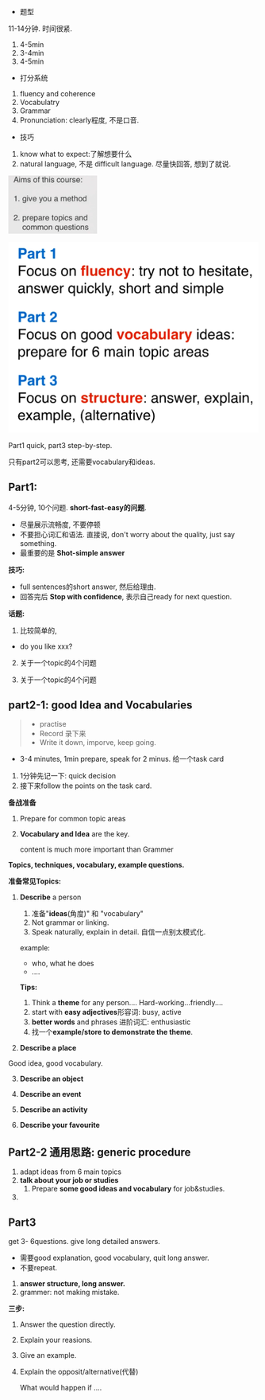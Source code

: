 - 题型

11-14分钟. 时间很紧.

1. 4-5min
2. 3-4min
3. 4-5min

- 打分系统

1. fluency and coherence
2. Vocabulatry
3. Grammar
4. Pronunciation: clearly程度, 不是口音.

- 技巧

1. know what to expect:了解想要什么
2. natural language, 不是 difficult language. 尽量快回答, 想到了就说.



<img src="Writing01.assets/image-20220916213132623.png" alt="image-20220916213132623" style="zoom:33%;" />



![image-20220926224405328](Writing01.assets/image-20220926224405328.png)



Part1 quick, part3 step-by-step.

只有part2可以思考, 还需要vocabulary和ideas.







## Part1: 

4-5分钟, 10个问题. **short-fast-easy的问题**.

- 尽量展示流畅度, 不要停顿
- 不要担心词汇和语法. 直接说, don't worry about the quality, just say something.
- 最重要的是 **Shot-simple answer**



**技巧:** 

- full sentences的short answer, 然后给理由.
- 回答完后 **Stop with confidence**, 表示自己ready for next question.



**话题:**

1. 比较简单的,

- do you like xxx?

2. 关于一个topic的4个问题

3. 关于一个topic的4个问题





## part2-1: good  Idea and Vocabularies

> - practise
> - Record 录下来
> - Write it down, imporve, keep going.



- 3-4 minutes, 1min prepare, speak for 2 minus. 给一个task card

1. 1分钟先记一下: quick decision
2. 接下来follow the points on the task card.



**备战准备**

1. Prepare for common topic areas

2. **Vocabulary and Idea** are the key.

   content is much more important than Grammer 



**Topics, techniques, vocabulary, example questions.**

**准备常见Topics:**

1. **Describe** a person

   1. 准备"**ideas**(角度)" 和 "vocabulary"
   2. Not grammar or linking.
   3. Speak naturally, explain in detail. 自信一点别太模式化.

   example: 

   - who, what he does
   - ....

   **Tips:**

   1. Think a **theme** for any person.... Hard-working...friendly....
   2. start with **easy adjectives**形容词: busy, active
   3. **better words** and phrases 进阶词汇: enthusiastic
   4. 找一个**example/store to demonstrate the theme**.



2. **Describe  a place**

Good idea, good vocabulary.

3. **Describe an object**

4. **Describe an event**
5. **Describe an activity**
6. **Describe your favourite**





## Part2-2 通用思路: generic procedure

1. adapt ideas from 6 main topics
2. **talk about your job or studies**
   1. Prepare **some good ideas and vocabulary** for job&studies.
3. 













## Part3

get 3- 6questions. give long detailed answers.

- 需要good explanation, good vocabulary, quit long answer.
- 不要repeat.

1. **answer structure, long answer.**
2. grammer: not making mistake.



**三步:**

1. Answer the question directly.

2. Explain your reasions.

3. Give an example.

4. Explain the opposit/alternative(代替)

   What would happen if ....




















